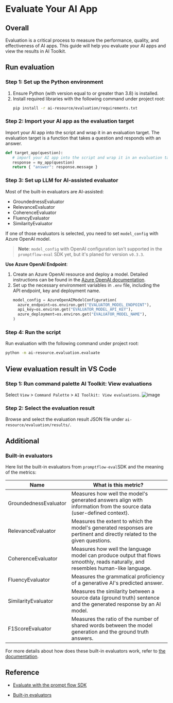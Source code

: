 # Evaluate Your AI App

## Overall

Evaluation is a critical process to measure the performance, quality, and effectiveness of AI apps. This guide will help you evaluate your AI apps and view the results in AI Toolkit.

## Run evaluation
### Step 1: Set up the Python environment

1. Ensure Python (with version equal to or greater than 3.8) is installed.
1. Install required libraries with the following command under project root:
   ```bash
   pip install -r ai-resource/evaluation/requirements.txt
   ```

### Step 2: Import your AI app as the evaluation target

Import your AI app into the script and wrap it in an evaluation target. The evaluation target is a function that takes a question and responds with an answer.

```python
def target_app(question):
   # import your AI app into the script and wrap it in an evaluation target, like:
   response = my_app(question)
   return { "answer": response.message }
```

### Step 3: Set up LLM for AI-assisted evaluator

Most of the built-in evaluators are AI-assisted:
- GroundednessEvaluator
- RelevanceEvaluator
- CoherenceEvaluator
- FluencyEvaluator
- SimilarityEvaluator

If one of those evaluators is selected, you need to set `model_config` with Azure OpenAI model.

> **Note**: `model_config` with OpenAI configuration isn't supported in the `promptflow-eval` SDK yet, but it's planed for version `v0.3.3`.
>

**Use Azure OpenAI Endpoint**:
1. Create an Azure OpenAI resource and deploy a model. Detailed instructions can be found in the [Azure OpenAI documentation](https://learn.microsoft.com/azure/ai-services/openai/how-to/create-resource).
2. Set up the necessary environment variables in `.env` file, including the API endpoint, key and deployment name.
   ```python
   model_config = AzureOpenAIModelConfiguration(
     azure_endpoint=os.environ.get("EVALUATOR_MODEL_ENDPOINT"),
     api_key=os.environ.get("EVALUATOR_MODEL_API_KEY"),
     azure_deployment=os.environ.get("EVALUATOR_MODEL_NAME"),
   )
   ```

### Step 4: Run the script

Run evaluation with the following command under project root:
```bash
python -m ai-resource.evaluation.evaluate
```

## View evaluation result in VS Code

### Step 1: Run command palette AI Toolkit: View evaluations
Select `View` > `Command Palette` > `AI Toolkit: View evaluations`.
![image](https://github.com/user-attachments/assets/15de6c8f-e62d-40b6-a44b-a3d4be93ab62)

### Step 2: Select the evaluation result
Browse and select the evaluation result JSON file under `ai-resource/evaluation/results/`.

## Additional

### Built-in evaluators

Here list the built-in evaluators from `promptflow-eval`SDK and the meaning of the metrics:

Name | What is this metric?
| - | - 
GroundednessEvaluator| Measures how well the model's generated answers align with information from the source data (user-defined context).
RelevanceEvaluator | Measures the extent to which the model's generated responses are pertinent and directly related to the given questions.
CoherenceEvaluator | Measures how well the language model can produce output that flows smoothly, reads naturally, and resembles human-like language.
FluencyEvaluator | Measures the grammatical proficiency of a generative AI's predicted answer.
SimilarityEvaluator | Measures the similarity between a source data (ground truth) sentence and the generated response by an AI model.
F1ScoreEvaluator | Measures the ratio of the number of shared words between the model generation and the ground truth answers.

For more details about how does these built-in evaluators work, refer to [the documentation](https://learn.microsoft.com/en-us/azure/ai-studio/concepts/evaluation-metrics-built-in?tabs=warning#prompt-only-based-groundedness).

## Reference
- [Evaluate with the prompt flow SDK](https://learn.microsoft.com/en-us/azure/ai-studio/how-to/develop/flow-evaluate-sdk)
* [Built-in evaluators](https://learn.microsoft.com/en-us/azure/ai-studio/concepts/evaluation-metrics-built-in?tabs=warning#prompt-only-based-groundedness)
